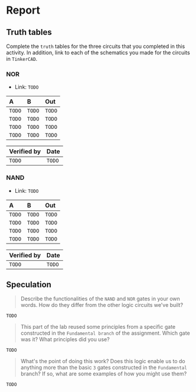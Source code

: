 # Report

## Truth tables

Complete the `truth` tables for the three circuits that you completed in this activity. In addition,
link to each of the schematics you made for the circuits in `TinkerCAD`.

### NOR

* Link: `TODO`

| A | B | Out |
|:--|:--|:----|
|`TODO`|`TODO`|`TODO`|
|`TODO`|`TODO`|`TODO`|
|`TODO`|`TODO`|`TODO`|
|`TODO`|`TODO`|`TODO`|

| Verified by | Date |
|:------------|:-----|
|`TODO`|`TODO`|

### NAND

* Link: `TODO`

| A | B | Out |
|:--|:--|:----|
|`TODO`|`TODO`|`TODO`|
|`TODO`|`TODO`|`TODO`|
|`TODO`|`TODO`|`TODO`|
|`TODO`|`TODO`|`TODO`|

| Verified by | Date |
|:------------|:-----|
|`TODO`|`TODO`|

## Speculation

> Describe the functionalities of the `NAND` and `NOR` gates in your own words. How do they differ from the
> other logic circuits we've built?

`TODO`

> This part of the lab reused some principles from a specific gate constructed in the `Fundamental branch` of
> the assignment. Which gate was it? What principles did you use?

`TODO`

> What's the point of doing this work? Does this logic enable us to do anything more than the basic `3` gates
> constructed in the `Fundamental` branch? If so, what are some examples of how you might use them?

`TODO`
